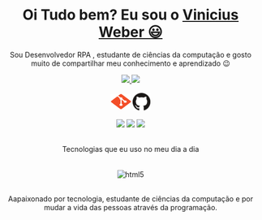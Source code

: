<div>
  
  <h1 align="center">
    Oi Tudo bem? Eu sou o 
    <a href="https://www.linkedin.com/in/viniciusweber/">Vinicius Weber 😃️</a>
  </h1>
  
  <p align="center">
    Sou Desenvolvedor RPA , estudante de ciências da computação e gosto muito de compartilhar meu conhecimento e aprendizado 😉️
  </p>
</div>

<div align="center">
  <a href="https://github.com/viniciuss13">
    <img height="160em" src="https://github-readme-stats.vercel.app/api?username=viniciuss13&count_private=true&include_all_commits=true&show_icons=true&theme=dracula&hide_border=false&show_owner=true"/>
    <img height="160em" src="https://github-readme-stats.vercel.app/api/top-langs/?username=viniciuss13&theme=dracula&hide_border=false&&layout=compact"/>
  </a>
</div>


<div align="center" valign="top"><br>
  <img align="center" alt="git" height="30" width="40" src="https://raw.githubusercontent.com/devicons/devicon/master/icons/git/git-original.svg">
  <img align="center" alt="github" height="35" width="35" src="/assets/GitHub.png">
</div><br>

<div align="center">
  <a href="https://www.instagram.com/viniciussweber/" target="_blank"><img src="https://img.shields.io/badge/-Instagram-%23E4405F?style=for-the-badge&logo=instagram&logoColor=white" target="_blank"></a>
  <a href="https://www.linkedin.com/in/viniciusweber/" target="_blank"><img src="https://img.shields.io/badge/-LinkedIn-%230077B5?style=for-the-badge&logo=linkedin&logoColor=white" target="_blank"></a> 
  <a href="mailto:vinicius.beta@gmail.com"><img src="https://img.shields.io/badge/-Gmail-%23333?style=for-the-badge&logo=gmail&logoColor=white" target="_blank"></a>
</div><br/>

<p align="center">
  Tecnologias que eu uso no meu dia a dia
</p>
<div align="center" style="display: inline_block"><br/>
    <img align="center" alt="html5" src="https://img.shields.io/badge/Python-3776AB?style=for-the-badge&logo=python&logoColor=white" />
</div><br/>

<p align="center">
  Aapaixonado por tecnologia, estudante de ciências da computação e por mudar a vida das pessoas através da programação.
</p>
